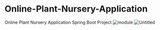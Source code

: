 # Online-Plant-Nursery-Application
Online Plant Nursery Application Spring Boot Project
![module](https://user-images.githubusercontent.com/105916493/201523734-62c70767-04aa-45a2-a677-287084ea8738.png)
![Untitled](https://user-images.githubusercontent.com/105916493/201523747-1192a6de-aa8f-4ea1-abb2-f70cfc6a969d.jpg)
